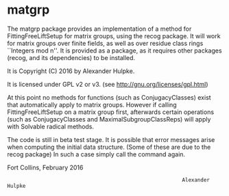 # matgrp

The matgrp package provides an implementation of a method for FittingFreeLiftSetup
for matrix groups, using the recog package. It will work for matrix groups
over finite fields, as well as over residue class rings ``Integers mod n''.
It is provided as a package, as it requires other packages (recog, and its
dependencies) to be installed.

It is Copyright (C) 2016 by Alexander Hulpke.

It is licensed under GPL v2 or v3. (see http://gnu.org/licenses/gpl.html)

At this point no methods for functions (such as ConjugacyClasses) exist
that automatically apply to matrix groups. However if calling
FittingFreeLiftSetup on a matrix group first, afterwards certain 
operations (such as ConjugacyClasses and MaximalSubgroupClassReps) will 
apply with Solvable radical methods.

The code is still in beta test stage. It is possible that error messages
arise when computing the initial data structure. (Some of these are due to
the recog package) In such a case simply call the command again.

Fort Collins, February 2016

                                                             Alexander Hulpke
